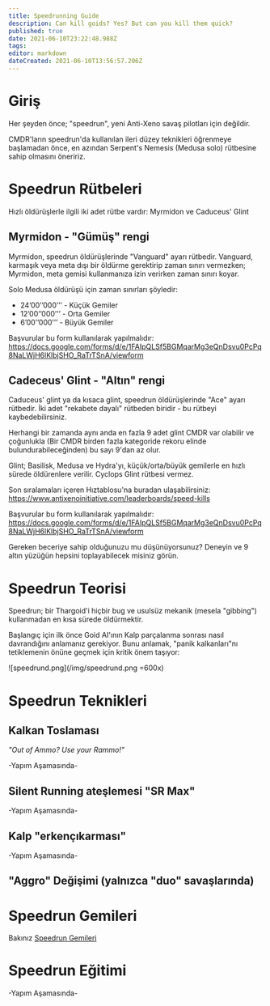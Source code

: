 ```yaml
---
title: Speedrunning Guide
description: Can kill goids? Yes? But can you kill them quick?
published: true
date: 2021-06-10T23:22:48.988Z
tags:
editor: markdown
dateCreated: 2021-06-10T13:56:57.206Z
---
```


# Giriş

Her şeyden önce; "speedrun", yeni Anti-Xeno savaş pilotları için değildir.

CMDR'ların speedrun'da kullanılan ileri düzey teknikleri öğrenmeye başlamadan önce, en azından Serpent's Nemesis (Medusa solo) rütbesine sahip olmasını öneririz.

# Speedrun Rütbeleri

Hızlı öldürüşlerle ilgili iki adet rütbe vardır: Myrmidon ve Caduceus' Glint

## Myrmidon - "Gümüş" rengi

Myrmidon, speedrun öldürüşlerinde "Vanguard" ayarı rütbedir. Vanguard, karmaşık veya meta dışı bir öldürme gerektirip zaman sınırı vermezken; Myrmidon, meta gemisi kullanmanıza izin verirken zaman sınırı koyar.

Solo Medusa öldürüşü için zaman sınırları şöyledir:
- 24’00’’000’’’ - Küçük Gemiler
- 12’00’’000’’’ - Orta Gemiler
- 6’00’’000’’’ - Büyük Gemiler

Başvurular bu form kullanılarak yapılmalıdır: https://docs.google.com/forms/d/e/1FAIpQLSf5BGMqarMg3eQnDsvu0PcPq8NaLWjH6lKlbjSHO_RaTrTSnA/viewform

## Cadeceus' Glint - "Altın" rengi

Caduceus' glint ya da kısaca glint, speedrun öldürüşlerinde "Ace" ayarı rütbedir. İki adet "rekabete dayalı" rütbeden biridir - bu rütbeyi kaybedebilirsiniz.

Herhangi bir zamanda aynı anda en fazla 9 adet glint CMDR var olabilir ve çoğunlukla (Bir CMDR birden fazla kategoride rekoru elinde bulundurabileceğinden) bu sayı 9'dan az olur.

Glint; Basilisk, Medusa ve Hydra'yı, küçük/orta/büyük gemilerle en hızlı sürede öldürenlere verilir. Cyclops Glint rütbesi vermez.

Son sıralamaları içeren Hıztablosu'na buradan ulaşabilirsiniz: https://www.antixenoinitiative.com/leaderboards/speed-kills

Başvurular bu form kullanılarak yapılmalıdır: https://docs.google.com/forms/d/e/1FAIpQLSf5BGMqarMg3eQnDsvu0PcPq8NaLWjH6lKlbjSHO_RaTrTSnA/viewform

Gereken beceriye sahip olduğunuzu mu düşünüyorsunuz? Deneyin ve 9 altın yüzüğün hepsini toplayabilecek misiniz görün.

# Speedrun Teorisi

Speedrun; bir Thargoid'i hiçbir bug ve usulsüz mekanik (mesela "gibbing") kullanmadan en kısa sürede öldürmektir.

Başlangıç için ilk önce Goid AI'ının Kalp parçalanma sonrası nasıl davrandığını anlamanız gerekiyor. Bunu anlamak, "panik kalkanları"nı tetiklemenin önüne geçmek için kritik önem taşıyor:

!\[speedrund.png\](/img/speedrund.png =600x)

# Speedrun Teknikleri

## Kalkan Toslaması

*"Out of Ammo? Use your Rammo!"*

-Yapım Aşamasında-

## Silent Running ateşlemesi "SR Max"

-Yapım Aşamasında-

## Kalp "erkençıkarması"

-Yapım Aşamasında-

## "Aggro" Değişimi (yalnızca "duo" savaşlarında)

# Speedrun Gemileri

Bakınız [Speedrun Gemileri](/en/speedrunbuilds)

# Speedrun Eğitimi

-Yapım Aşamasında-